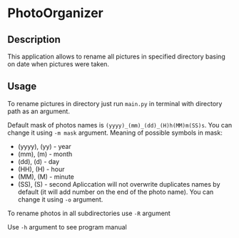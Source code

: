 # PhotoOrganizer
## Description
This application allows to rename all pictures in specified directory basing on date when pictures were taken.

## Usage
To rename pictures in directory just run `main.py` in terminal with directory path as an argument.

Default mask of photos names is `(yyyy)_(mm)_(dd)_(H)h(MM)m(SS)s`. You can change it using `-m mask` argument.
Meaning of possible symbols in mask:
* (yyyy), (yy) - year
* (mm), (m) - month
* (dd), (d) - day
* (HH), (H) - hour
* (MM), (M) - minute
* (SS), (S) - second
Apliccation will not overwrite duplicates names by default (it will add number on the end of the photo name). You can change it using `-o` argument.

To rename photos in all subdirectories use `-R` argument

Use `-h` argument to see program manual